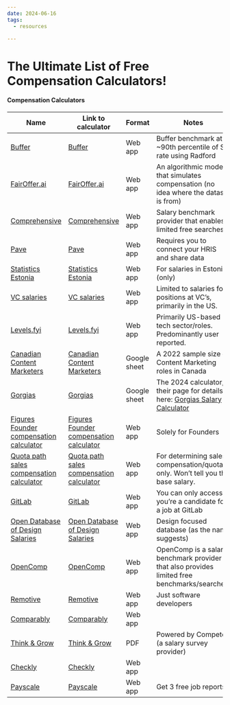 ```yaml
---
date: 2024-06-16
tags:
  - resources

---
```



# The Ultimate List of Free Compensation Calculators!


#### Compensation Calculators

|Name|Link to calculator|Format|Notes|
|---|---|---|---|
|[Buffer](https://www.notion.so/Buffer-503fe883b40045ab87e411187efef66b?pvs=21)|[Buffer](https://buffer.com/salary-calculator/team-experience-manager-iii/intermediate)|Web app|Buffer benchmark at ~90th percentile of SF rate using Radford|
|[FairOffer.ai](https://www.notion.so/FairOffer-ai-812c6c8b0cab4e59b6afac2b8422bc39?pvs=21)|[FairOffer.ai](https://www.fairoffer.ai/)|Web app|An algorithmic model that simulates compensation (no idea where the dataset is from)|
|[Comprehensive](https://www.notion.so/Comprehensive-d231ae303670489ab67a2b417b9e48a8?pvs=21)|[Comprehensive](https://app.comprehensive.io/benchmarking/s/jobFamily=Software+Engineering&level=IC3)|Web app|Salary benchmark provider that enables limited free searches.|
|[Pave](https://www.notion.so/Pave-dffcbce4dc254733ad823597af0dc84f?pvs=21)|[Pave](https://app.pave.com/home)|Web app|Requires you to connect your HRIS and share data|
|[Statistics Estonia](https://www.notion.so/Statistics-Estonia-7b15494c677549aebb779ab006c2c60c?pvs=21)|[Statistics Estonia](https://palgad.stat.ee/en)|Web app|For salaries in Estonia (only)|
|[VC salaries](https://www.notion.so/VC-salaries-c539cd5dfe684951bc7558fbc7a32661?pvs=21)|[VC salaries](https://compsurvey.vcplatform.com/)|Web app|Limited to salaries for positions at VC’s, primarily in the US.|
|[Levels.fyi](https://www.notion.so/Levels-fyi-b6b347b1e9c24fc393761126eb090de9?pvs=21)|[Levels.fyi](https://www.levels.fyi/)|Web app|Primarily US-based tech sector/roles. Predominantly user reported.|
|[Canadian Content Marketers](https://www.notion.so/Canadian-Content-Marketers-67f56ee109554850a383e5f7501381f6?pvs=21)|[Canadian Content Marketers](https://docs.google.com/spreadsheets/d/1iFcc8KfmuATnJHJ_g7nHAaPXM-p22lxyNekSH7JKENQ/edit#gid=1551190662)|Google sheet|A 2022 sample size of Content Marketing roles in Canada|
|[Gorgias](https://www.notion.so/Gorgias-4112ba9260f84ec9b7ca85903bed203a?pvs=21)|[Gorgias](https://docs.google.com/spreadsheets/d/1GZOLCKCLVTZrLvhKN_QFNE9QpBniFXtxvNITXuL5jz4/edit#gid=730598616)|Google sheet|The 2024 calculator, their page for details is here: [Gorgias Salary Calculator](https://www.gorgias.com/blog/international-saas-salary-calculator)|
|[Figures Founder compensation calculator](https://www.notion.so/Figures-Founder-compensation-calculator-5b92f977f13b4996864b7c69ceb28fce?pvs=21)|[Figures Founder compensation calculator](https://figures.hr/founders-compensation-calculator)|Web app|Solely for Founders|
|[Quota path sales compensation calculator](https://www.notion.so/Quota-path-sales-compensation-calculator-29654d3baa1846bd9268a07d23c162ab?pvs=21)|[Quota path sales compensation calculator](https://www.quotapath.com/sales-compensation-calculator/)|Web app|For determining sales compensation/quota only. Won’t tell you the base salary.|
|[GitLab](https://www.notion.so/GitLab-3f0ae98fc12440ff8ff64bc29ed7d192?pvs=21)|[GitLab](https://handbook.gitlab.com/handbook/total-rewards/compensation/compensation-calculator/)|Web app|You can only access if you’re a candidate for a job at GitLab|
|[Open Database of Design Salaries](https://www.notion.so/Open-Database-of-Design-Salaries-e3bb7b628c2e4f9eac5f071daa5f9c7f?pvs=21)|[Open Database of Design Salaries](https://designx.community/salary/)|Web app|Design focused database (as the name suggests)|
|[OpenComp](https://www.notion.so/OpenComp-cf46d91d322b42fdb87689eef06bd7b7?pvs=21)|[OpenComp](https://app.opencomp.com/)|Web app|OpenComp is a salary benchmark provider that also provides limited free benchmarks/searches.|
|[Remotive](https://www.notion.so/Remotive-2336b2669b574757a7529ed107dba6b6?pvs=21)|[Remotive](https://remotive.com/salaries#nav-resources-link)|Web app|Just software developers|
|[Comparably](https://www.notion.so/Comparably-82e7d6e6419844548a72df7cfc0ba682?pvs=21)|[Comparably](https://www.comparably.com/salaries/salaries-for-director-people-operations)|Web app||
|[Think & Grow](https://www.notion.so/Think-Grow-1be21baf37554a5da5aa2641f870b3f5?pvs=21)|[Think & Grow](https://www.thinkandgrowinc.com/23/24-start-up-salary-guide-download-landing)|PDF|Powered by Compete (a salary survey provider)|
|[Checkly](https://www.notion.so/Checkly-420aabf135824d758b9062e6608b88a8?pvs=21)|[Checkly](https://paycalculator-six.vercel.app/)|Web app||
|[Payscale](https://www.notion.so/Payscale-d41f95bf8ed943e188cece2142015944?pvs=21)|[Payscale](https://www.payscale.com/demo-request/payfactors-free/)|Web app|Get 3 free job reports|
